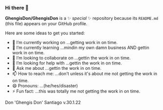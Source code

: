 ### Hi there 👋


**GhengisDon/GhengisDon** is a ✨ _special_ ✨ repository because its `README.md` (this file) appears on your GitHub profile.

Here are some ideas to get you started:

- 🔭 I’m currently working on ...getting work in on time. 
- 🌱 I’m currently learning ...mindin my own damn business AND gettin work in on time.
- 👯 I’m looking to collaborate on ...gettin the work in on time.
- 🤔 I’m looking for help with ...gettin the work in on time.
- 💬 Ask me about ...gettin the work in on time.
- 📫 How to reach me: ...don't unless it's about me not getting the work in on time.
- 😄 Pronouns: ...(he/hes/disaster)
- ⚡ Fun fact: ...this was totally me not getting the work in on time.

Don 'Ghengis Don' Santiago
v.30.1.22 
